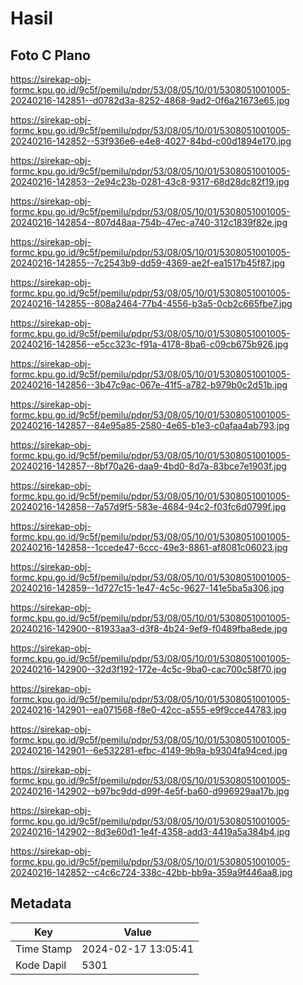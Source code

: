# Hasil

## Foto C Plano

https://sirekap-obj-formc.kpu.go.id/9c5f/pemilu/pdpr/53/08/05/10/01/5308051001005-20240216-142851--d0782d3a-8252-4868-9ad2-0f6a21673e65.jpg

https://sirekap-obj-formc.kpu.go.id/9c5f/pemilu/pdpr/53/08/05/10/01/5308051001005-20240216-142852--53f936e6-e4e8-4027-84bd-c00d1894e170.jpg

https://sirekap-obj-formc.kpu.go.id/9c5f/pemilu/pdpr/53/08/05/10/01/5308051001005-20240216-142853--2e94c23b-0281-43c8-9317-68d28dc82f19.jpg

https://sirekap-obj-formc.kpu.go.id/9c5f/pemilu/pdpr/53/08/05/10/01/5308051001005-20240216-142854--807d48aa-754b-47ec-a740-312c1839f82e.jpg

https://sirekap-obj-formc.kpu.go.id/9c5f/pemilu/pdpr/53/08/05/10/01/5308051001005-20240216-142855--7c2543b9-dd59-4369-ae2f-ea1517b45f87.jpg

https://sirekap-obj-formc.kpu.go.id/9c5f/pemilu/pdpr/53/08/05/10/01/5308051001005-20240216-142855--808a2464-77b4-4556-b3a5-0cb2c665fbe7.jpg

https://sirekap-obj-formc.kpu.go.id/9c5f/pemilu/pdpr/53/08/05/10/01/5308051001005-20240216-142856--e5cc323c-f91a-4178-8ba6-c09cb675b926.jpg

https://sirekap-obj-formc.kpu.go.id/9c5f/pemilu/pdpr/53/08/05/10/01/5308051001005-20240216-142856--3b47c9ac-067e-41f5-a782-b979b0c2d51b.jpg

https://sirekap-obj-formc.kpu.go.id/9c5f/pemilu/pdpr/53/08/05/10/01/5308051001005-20240216-142857--84e95a85-2580-4e65-b1e3-c0afaa4ab793.jpg

https://sirekap-obj-formc.kpu.go.id/9c5f/pemilu/pdpr/53/08/05/10/01/5308051001005-20240216-142857--8bf70a26-daa9-4bd0-8d7a-83bce7e1903f.jpg

https://sirekap-obj-formc.kpu.go.id/9c5f/pemilu/pdpr/53/08/05/10/01/5308051001005-20240216-142858--7a57d9f5-583e-4684-94c2-f03fc6d0799f.jpg

https://sirekap-obj-formc.kpu.go.id/9c5f/pemilu/pdpr/53/08/05/10/01/5308051001005-20240216-142858--1ccede47-6ccc-49e3-8861-af8081c06023.jpg

https://sirekap-obj-formc.kpu.go.id/9c5f/pemilu/pdpr/53/08/05/10/01/5308051001005-20240216-142859--1d727c15-1e47-4c5c-9627-141e5ba5a306.jpg

https://sirekap-obj-formc.kpu.go.id/9c5f/pemilu/pdpr/53/08/05/10/01/5308051001005-20240216-142900--81933aa3-d3f8-4b24-9ef9-f0489fba8ede.jpg

https://sirekap-obj-formc.kpu.go.id/9c5f/pemilu/pdpr/53/08/05/10/01/5308051001005-20240216-142900--32d3f192-172e-4c5c-9ba0-cac700c58f70.jpg

https://sirekap-obj-formc.kpu.go.id/9c5f/pemilu/pdpr/53/08/05/10/01/5308051001005-20240216-142901--ea071568-f8e0-42cc-a555-e9f9cce44783.jpg

https://sirekap-obj-formc.kpu.go.id/9c5f/pemilu/pdpr/53/08/05/10/01/5308051001005-20240216-142901--6e532281-efbc-4149-9b9a-b9304fa94ced.jpg

https://sirekap-obj-formc.kpu.go.id/9c5f/pemilu/pdpr/53/08/05/10/01/5308051001005-20240216-142902--b97bc9dd-d99f-4e5f-ba60-d996929aa17b.jpg

https://sirekap-obj-formc.kpu.go.id/9c5f/pemilu/pdpr/53/08/05/10/01/5308051001005-20240216-142902--8d3e60d1-1e4f-4358-add3-4419a5a384b4.jpg

https://sirekap-obj-formc.kpu.go.id/9c5f/pemilu/pdpr/53/08/05/10/01/5308051001005-20240216-142852--c4c6c724-338c-42bb-bb9a-359a9f446aa8.jpg


## Metadata

| Key        | Value               |
| ---------- | ------------------- |
| Time Stamp | 2024-02-17 13:05:41 |
| Kode Dapil | 5301                |



